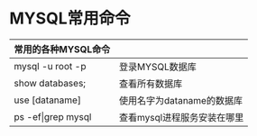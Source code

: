 # MYSQL常用命令

| 常用的各种MYSQL命令 |  |
| :--- | :--- |
| mysql -u root -p | 登录MYSQL数据库 |
| show databases; | 查看所有数据库 |
| use [dataname] | 使用名字为dataname的数据库 |
| ps -ef\|grep mysql | 查看mysql进程服务安装在哪里 |










